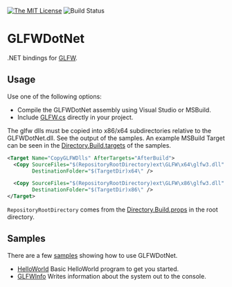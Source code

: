 [![The MIT License](https://img.shields.io/badge/license-MIT-orange.svg?style=flat-square)](http://opensource.org/licenses/MIT)
![Build Status](https://smack0007.visualstudio.com/_apis/public/build/definitions/34bb64ac-53c0-4e81-9c7b-65d412b0d1c8/2/badge)

# GLFWDotNet

.NET bindings for [GLFW](http://www.glfw.org).

## Usage

Use one of the following options:

* Compile the GLFWDotNet assembly using Visual Studio or MSBuild.
* Include [GLFW.cs](https://github.com/smack0007/GLFWDotNet/blob/master/src/GLFWDotNet/GLFW.cs) directly
  in your project.
  
The glfw dlls must be copied into x86/x64 subdirectories relative to the GLFWDotNet.dll. See the output of the samples. An example MSBuild Target can be seen in the [Directory.Build.targets](https://github.com/smack0007/GLFWDotNet/blob/master/samples/Directory.Build.targets) of the samples.

```XML
<Target Name="CopyGLFWDlls" AfterTargets="AfterBuild">
  <Copy SourceFiles="$(RepositoryRootDirectory)ext\GLFW\x64\glfw3.dll"
        DestinationFolder="$(TargetDir)x64\" />

  <Copy SourceFiles="$(RepositoryRootDirectory)ext\GLFW\x86\glfw3.dll"
        DestinationFolder="$(TargetDir)x86\" />
</Target>
```

`RepositoryRootDirectory` comes from the [Directory.Build.props](https://github.com/smack0007/GLFWDotNet/blob/master/Directory.Build.props) in the root directory.

## Samples

There are a few [samples](https://github.com/smack0007/GLFWDotNet/tree/master/samples) showing how to use GLFWDotNet.

* [HelloWorld](https://github.com/smack0007/GLFWDotNet/blob/master/samples/HelloWorld/Program.cs) Basic HelloWorld program to get you started.
* [GLFWInfo](https://github.com/smack0007/GLFWDotNet/blob/master/samples/GLFWInfo/Program.cs) Writes information about the system out to the console.
